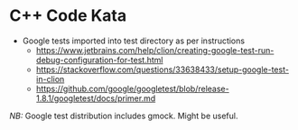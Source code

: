 # C++ Code Kata

* Google tests imported into test directory as per instructions
   * https://www.jetbrains.com/help/clion/creating-google-test-run-debug-configuration-for-test.html
   * https://stackoverflow.com/questions/33638433/setup-google-test-in-clion
   * https://github.com/google/googletest/blob/release-1.8.1/googletest/docs/primer.md

*NB:* Google test distribution includes gmock. Might be useful.
